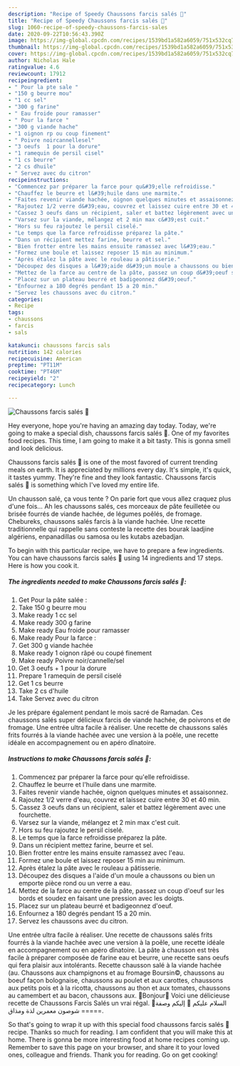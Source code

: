 ```yaml
---
description: "Recipe of Speedy Chaussons farcis salés 🍋"
title: "Recipe of Speedy Chaussons farcis salés 🍋"
slug: 1060-recipe-of-speedy-chaussons-farcis-sales
date: 2020-09-22T10:56:43.390Z
image: https://img-global.cpcdn.com/recipes/1539bd1a582a6059/751x532cq70/chaussons-farcis-sales-🍋-photo-principale-de-la-recette.jpg
thumbnail: https://img-global.cpcdn.com/recipes/1539bd1a582a6059/751x532cq70/chaussons-farcis-sales-🍋-photo-principale-de-la-recette.jpg
cover: https://img-global.cpcdn.com/recipes/1539bd1a582a6059/751x532cq70/chaussons-farcis-sales-🍋-photo-principale-de-la-recette.jpg
author: Nicholas Hale
ratingvalue: 4.6
reviewcount: 17912
recipeingredient:
- " Pour la pte sale "
- "150 g beurre mou"
- "1 cc sel"
- "300 g farine"
- " Eau froide pour ramasser"
- " Pour la farce "
- "300 g viande hache"
- "1 oignon rp ou coup finement"
- " Poivre noircannellesel"
- "3 oeufs  1 pour la dorure"
- "1 ramequin de persil cisel"
- "1 cs beurre"
- "2 cs dhuile"
- " Servez avec du citron"
recipeinstructions:
- "Commencez par préparer la farce pour qu&#39;elle refroidisse."
- "Chauffez le beurre et l&#39;huile dans une marmite."
- "Faites revenir viande hachée, oignon quelques minutes et assaisonnez."
- "Rajoutez 1/2 verre d&#39;eau, couvrez et laissez cuire entre 30 et 40 min."
- "Cassez 3 oeufs dans un récipient, saler et battez légèrement avec une fourchette."
- "Varsez sur la viande, mélangez et 2 min max c&#39;est cuit."
- "Hors su feu rajoutez le persil ciselé."
- "Le temps que la farce refroidisse préparez la pâte."
- "Dans un récipient mettez farine, beurre et sel."
- "Bien frotter entre les mains ensuite ramassez avec l&#39;eau."
- "Formez une boule et laissez reposer 15 min au minimum."
- "Après étalez la pâte avec le rouleau a pâtisserie."
- "Découpez des disques a l&#39;aide d&#39;un moule a chaussons ou bien un emporte pièce rond ou un verre a eau."
- "Mettez de la farce au centre de la pâte, passez un coup d&#39;oeuf sur les bords et soudez en faisant une pression avec les doigts."
- "Placez sur un plateau beurré et badigeonnez d&#39;oeuf."
- "Enfournez a 180 degrés pendant 15 a 20 min."
- "Servez les chaussons avec du citron."
categories:
- Recipe
tags:
- chaussons
- farcis
- sals

katakunci: chaussons farcis sals 
nutrition: 142 calories
recipecuisine: American
preptime: "PT11M"
cooktime: "PT46M"
recipeyield: "2"
recipecategory: Lunch

---
```



![Chaussons farcis salés 🍋](https://img-global.cpcdn.com/recipes/1539bd1a582a6059/751x532cq70/chaussons-farcis-sales-🍋-photo-principale-de-la-recette.jpg)

Hey everyone, hope you're having an amazing day today. Today, we're going to make a special dish, chaussons farcis salés 🍋. One of my favorites food recipes. This time, I am going to make it a bit tasty. This is gonna smell and look delicious.

Chaussons farcis salés 🍋 is one of the most favored of current trending meals on earth. It is appreciated by millions every day. It's simple, it's quick, it tastes yummy. They're fine and they look fantastic. Chaussons farcis salés 🍋 is something which I've loved my entire life.

Un chausson salé, ça vous tente ? On parie fort que vous allez craquez plus d&#39;une fois… Ah les chaussons salés, ces morceaux de pâte feuilletée ou brisée fourrés de viande hachée, de légumes poêlés, de fromage. Chebureks, chaussons salés farcis à la viande hachée. Une recette traditionnelle qui rappelle sans conteste la recette des bourak laadjine algériens, enpanadillas ou samosa ou les kutabs azebadjan.


To begin with this particular recipe, we have to prepare a few ingredients. You can have chaussons farcis salés 🍋 using 14 ingredients and 17 steps. Here is how you cook it.

<!--inarticleads1-->

##### The ingredients needed to make Chaussons farcis salés 🍋:

1. Get  Pour la pâte salée :
1. Take 150 g beurre mou
1. Make ready 1 cc sel
1. Make ready 300 g farine
1. Make ready  Eau froide pour ramasser
1. Make ready  Pour la farce :
1. Get 300 g viande hachée
1. Make ready 1 oignon râpé ou coupé finement
1. Make ready  Poivre noir/cannelle/sel
1. Get 3 oeufs + 1 pour la dorure
1. Prepare 1 ramequin de persil ciselé
1. Get 1 cs beurre
1. Take 2 cs d&#39;huile
1. Take  Servez avec du citron


Je les prépare également pendant le mois sacré de Ramadan. Ces chaussons salés super délicieux farcis de viande hachée, de poivrons et de fromage. Une entrée ultra facile à réaliser. Une recette de chaussons salés frits fourrés à la viande hachée avec une version à la poêle, une recette idéale en accompagnement ou en apéro dînatoire. 

<!--inarticleads2-->

##### Instructions to make Chaussons farcis salés 🍋:

1. Commencez par préparer la farce pour qu&#39;elle refroidisse.
1. Chauffez le beurre et l&#39;huile dans une marmite.
1. Faites revenir viande hachée, oignon quelques minutes et assaisonnez.
1. Rajoutez 1/2 verre d&#39;eau, couvrez et laissez cuire entre 30 et 40 min.
1. Cassez 3 oeufs dans un récipient, saler et battez légèrement avec une fourchette.
1. Varsez sur la viande, mélangez et 2 min max c&#39;est cuit.
1. Hors su feu rajoutez le persil ciselé.
1. Le temps que la farce refroidisse préparez la pâte.
1. Dans un récipient mettez farine, beurre et sel.
1. Bien frotter entre les mains ensuite ramassez avec l&#39;eau.
1. Formez une boule et laissez reposer 15 min au minimum.
1. Après étalez la pâte avec le rouleau a pâtisserie.
1. Découpez des disques a l&#39;aide d&#39;un moule a chaussons ou bien un emporte pièce rond ou un verre a eau.
1. Mettez de la farce au centre de la pâte, passez un coup d&#39;oeuf sur les bords et soudez en faisant une pression avec les doigts.
1. Placez sur un plateau beurré et badigeonnez d&#39;oeuf.
1. Enfournez a 180 degrés pendant 15 a 20 min.
1. Servez les chaussons avec du citron.


Une entrée ultra facile à réaliser. Une recette de chaussons salés frits fourrés à la viande hachée avec une version à la poêle, une recette idéale en accompagnement ou en apéro dînatoire. La pâte à chausson est très facile à préparer composée de farine eau et beurre, une recette sans oeufs qui fera plaisir aux intolérants. Recette chausson salé à la viande hachée (au. Chaussons aux champignons et au fromage Boursin©, chaussons au boeuf façon bolognaise, chaussons au poulet et aux carottes, chaussons aux petits pois et à la ricotta, chaussons au thon et aux tomates, chaussons au camembert et au bacon, chaussons aux. 💖Bonjour💖 Voici une délicieuse recette de Chaussons Farcis Salés un vrai régal. 💖السلام عليكم 💖 إليكم وصفة شوصون معمرين لذة ومذاق =====. 

So that's going to wrap it up with this special food chaussons farcis salés 🍋 recipe. Thanks so much for reading. I am confident that you will make this at home. There is gonna be more interesting food at home recipes coming up. Remember to save this page on your browser, and share it to your loved ones, colleague and friends. Thank you for reading. Go on get cooking!
